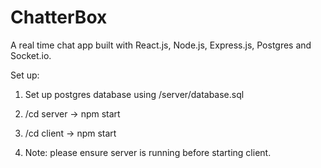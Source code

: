 # ChatterBox

A real time chat app built with React.js, Node.js, Express.js, Postgres and Socket.io.

Set up:
1. Set up postgres database using /server/database.sql
2. /cd server -> npm start
3. /cd client -> npm start

4. Note: please ensure server is running before starting client.
